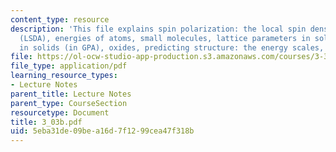 ```yaml
---
content_type: resource
description: 'This file explains spin polarization: the local spin density approximation
  (LSDA), energies of atoms, small molecules, lattice parameters in solids, bulk modulus
  in solids (in GPA), oxides, predicting structure: the energy scales, and metal hydrides.'
file: https://ol-ocw-studio-app-production.s3.amazonaws.com/courses/3-320-atomistic-computer-modeling-of-materials-sma-5107-spring-2005/5eba31de09bea16d7f1299cea47f318b_3_03b.pdf
file_type: application/pdf
learning_resource_types:
- Lecture Notes
parent_title: Lecture Notes
parent_type: CourseSection
resourcetype: Document
title: 3_03b.pdf
uid: 5eba31de-09be-a16d-7f12-99cea47f318b
---
```

